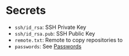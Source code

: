 # Secrets

- `ssh/id_rsa`: SSH Private Key
- `ssh/id_rsa.pub`: SSH Public Key
- `remote.txt`: Remote to copy repositories to
- `passwords`: See [Passwords](./passwords/README.md)
